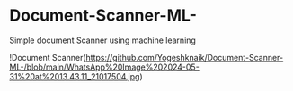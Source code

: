 # Document-Scanner-ML-
Simple document Scanner using machine learning 

!Document Scanner(https://github.com/Yogeshknaik/Document-Scanner-ML-/blob/main/WhatsApp%20Image%202024-05-31%20at%2013.43.11_21017504.jpg)
